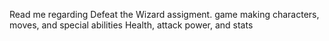 Read me regarding Defeat the Wizard assigment. 
game
making characters, moves, and special abilities
Health, attack power, and stats
